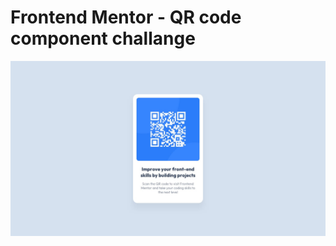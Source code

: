 # Frontend Mentor - QR code component challange
![Design preview for the QR code component coding challenge](/images/desktop-design.jpg)
